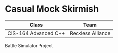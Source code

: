 # Casual Mock Skirmish

|Class|Team|
|-----|----|
|CIS-164 Advanced C++|Reckless Alliance|

Battle Simulator Project
